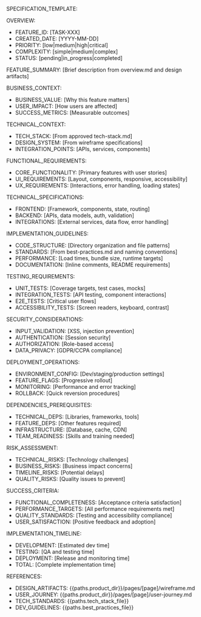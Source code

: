 SPECIFICATION_TEMPLATE:

OVERVIEW:
- FEATURE_ID: [TASK-XXX]
- CREATED_DATE: [YYYY-MM-DD]
- PRIORITY: [low|medium|high|critical]
- COMPLEXITY: [simple|medium|complex]
- STATUS: [pending|in_progress|completed]

FEATURE_SUMMARY: [Brief description from overview.md and design artifacts]

BUSINESS_CONTEXT:
- BUSINESS_VALUE: [Why this feature matters]
- USER_IMPACT: [How users are affected]
- SUCCESS_METRICS: [Measurable outcomes]

TECHNICAL_CONTEXT:
- TECH_STACK: [From approved tech-stack.md]
- DESIGN_SYSTEM: [From wireframe specifications]
- INTEGRATION_POINTS: [APIs, services, components]

FUNCTIONAL_REQUIREMENTS:
- CORE_FUNCTIONALITY: [Primary features with user stories]
- UI_REQUIREMENTS: [Layout, components, responsive, accessibility]
- UX_REQUIREMENTS: [Interactions, error handling, loading states]

TECHNICAL_SPECIFICATIONS:
- FRONTEND: [Framework, components, state, routing]
- BACKEND: [APIs, data models, auth, validation]
- INTEGRATIONS: [External services, data flow, error handling]

IMPLEMENTATION_GUIDELINES:
- CODE_STRUCTURE: [Directory organization and file patterns]
- STANDARDS: [From best-practices.md and naming conventions]
- PERFORMANCE: [Load times, bundle size, runtime targets]
- DOCUMENTATION: [Inline comments, README requirements]

TESTING_REQUIREMENTS:
- UNIT_TESTS: [Coverage targets, test cases, mocks]
- INTEGRATION_TESTS: [API testing, component interactions]
- E2E_TESTS: [Critical user flows]
- ACCESSIBILITY_TESTS: [Screen readers, keyboard, contrast]

SECURITY_CONSIDERATIONS:
- INPUT_VALIDATION: [XSS, injection prevention]
- AUTHENTICATION: [Session security]
- AUTHORIZATION: [Role-based access]
- DATA_PRIVACY: [GDPR/CCPA compliance]

DEPLOYMENT_OPERATIONS:
- ENVIRONMENT_CONFIG: [Dev/staging/production settings]
- FEATURE_FLAGS: [Progressive rollout]
- MONITORING: [Performance and error tracking]
- ROLLBACK: [Quick reversion procedures]

DEPENDENCIES_PREREQUISITES:
- TECHNICAL_DEPS: [Libraries, frameworks, tools]
- FEATURE_DEPS: [Other features required]
- INFRASTRUCTURE: [Database, cache, CDN]
- TEAM_READINESS: [Skills and training needed]

RISK_ASSESSMENT:
- TECHNICAL_RISKS: [Technology challenges]
- BUSINESS_RISKS: [Business impact concerns]
- TIMELINE_RISKS: [Potential delays]
- QUALITY_RISKS: [Quality issues to prevent]

SUCCESS_CRITERIA:
- FUNCTIONAL_COMPLETENESS: [Acceptance criteria satisfaction]
- PERFORMANCE_TARGETS: [All performance requirements met]
- QUALITY_STANDARDS: [Testing and accessibility compliance]
- USER_SATISFACTION: [Positive feedback and adoption]

IMPLEMENTATION_TIMELINE:
- DEVELOPMENT: [Estimated dev time]
- TESTING: [QA and testing time]
- DEPLOYMENT: [Release and monitoring time]
- TOTAL: [Complete implementation time]

REFERENCES:
- DESIGN_ARTIFACTS: {{paths.product_dir}}/pages/[page]/wireframe.md
- USER_JOURNEY: {{paths.product_dir}}/pages/[page]/user-journey.md
- TECH_STANDARDS: {{paths.tech_stack_file}}
- DEV_GUIDELINES: {{paths.best_practices_file}}
